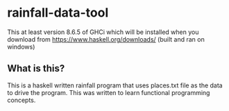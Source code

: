 # rainfall-data-tool

This at least version 8.6.5 of GHCi which will be installed when you download from https://www.haskell.org/downloads/ (built and ran on windows)

## What is this?

This is a haskell written rainfall program that uses places.txt file as the data to drive the program. This was written to learn functional programming concepts. 

